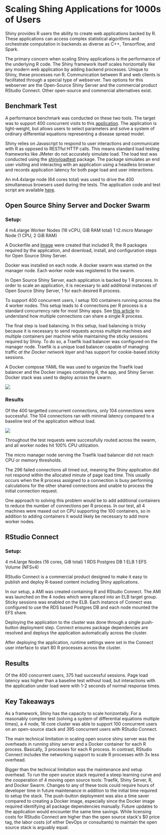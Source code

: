 # Scaling Shing Applications for 1000s of Users


Shiny provides R users the ability to create web applications backed by R. These
applications can access complex statistical algorithms and orchestrate
computation in backends as diverse as C++, Tensorflow, and Spark. 

The primary concern when scaling Shiny applications is the performance of the
underlying R code. The Shiny framework itself scales horizontally like any
modern web application by adding backend processes. Unique to Shiny, these
processes run R. Communication between R and web clients is facilitated through
a special type of webserver. Two options for this webserver are the Open-Source
Shiny Server and the commercial product RStudio Connect. Other open-source and
commercial alternatives exist. 

## Benchmark Test

A performance benchmark was conducted on these two tools. The target was to
support 400 concurrent visits to this [application](). The application is
light-weight, but allows users to select parameters and solve a system of
ordinary differential equations representing a disease spread model.

Shiny relies on Javascript to respond to user interactions and communicate with
R as opposed to RESTful HTTP calls. This means standard load
testing frameworks like JMeter do not accurately simulate load. The load test
was conducted using the [shinyloadtest](https://rstudio.github.io/shinyloadtest) package. The package
simulates an end user visiting and interacting with an application using a
headless browser and records application latency for both page load and user
interactions. 

An m4.4xlarge node (64 cores total) was used to drive the 400 simultaneous
browsers used during the tests. The application code and test script are
available [here]().


## Open Source Shiny Server and Docker Swarm

### Setup: 

4 m4.xlarge Worker Nodes (16 vCPU,  GiB RAM total)
1 t2.micro Manager Node (1 CPU, 2 GiB RAM)

A Dockerfile and [Image]() were created that included R, the R packages required
by the application, and download, install, and configuration steps for Open
Source Shiny Server.

Docker was installed on each node. A docker swarm was started on the manager
node. Each worker node was registered to the swarm.

In Open Source Shiny Server, each application is backed by 1 R process.
In order to scale an application, it is necessary to add additional instances of
Open Source Shiny Server, 1 for each desired R process. 

To support 400 concurrent users, I setup 100 containers running across the 4
worker nodes. This setup leads to 4 connections per R process is a standard
concurrency rate for most Shiny apps. See [this article]() to
understand how multiple connections can share a single R process. 

The final step is load balancing. In this setup, load balancing is tricky
because it is necessary to send requests across multiple machines and
multiple containers per machine while maintaining the sticky sessions
required by Shiny. To do so, a Traefik load balancer was configured on the
manager node. Traefik is a unique load balancer capable of managing traffic *at
the Docker network layer* and has support for cookie-based sticky sessions.

A Docker compose YAML file was used to organize the Traefik load balancer and
the Docker images containing R, the app, and Shiny Server. Docker stack was used
to deploy across the swarm.

![](architecture_diagram.jpg)

### Results

Of the 400 targetted concurrent connections, only 104 connections were
successful. The 104 connections ran with minimal latency compared to a baseline
test of the application without load.

![](latency_swarm.jpg)

Throughout the test requests were successfully routed across the swarm, and all
worker nodes hit 100% CPU utilization. 

The micro manager node serving the Traefik load balancer did not reach CPU or
memory thresholds.

The 296 failed connections all timed out, meaning the Shiny application did not
respond within the allocated minute of page load time. This usually occurs when
the R process assigned to a connection is busy performing calculations for the
other shared connections and unable to process the initial connection request.

One approach to solving this problem would be to add additional containers to
reduce the number of connections per R process. In our test, all 4 machines were
maxed out on CPU supporting the 100 containers, so in addition to adding
containers it would likely be necessary to add more worker nodes.

## RStudio Connect

### Setup:

4 m4.large Nodes (16 cores, GiB total)
1 RDS Postgres DB
1 ELB
1 EFS Volume (NFSv4)

RStudio Connect is a commercial product designed to make it easy to publish and
deploy R-based content including Shiny applications.

In our setup, a AMI was created containing R and RStudio Connect. The AMI was
launched on the 4 nodes which were placed into an ELB target group. Sticky
sessions was enabled on the ELB. Each instance of Connect was configured to use
the RDS based Postgres DB and each node mounted the EFS share.

Deploying the application to the cluster was done through a single push-button
deployment step. Connect ensures package dependencies are resolved and deploys
the application automatically across the cluster.

After deploying the application, runtime settings were set in the Connect user
interface to start 80 R processes across the cluster. 

## Results

Of the 400 concurrent users, 375 had successful sessions. Page load latency was
higher than a baseline test without load, but interactions with the application
under load were with 1-2 seconds of normal response times.


## Key Takeaways

As a framework, Shiny has the capacity to scale horizontally. For a reasonably
complex test (solving a system of differential equations multiple times), a 4
node, 16 core cluster was able to support 100 concurrent users on an open-source
stack and 395 concurrent users with RStudio Connect.

The main technical limitation in scaling open source shiny server was the
overheads in running shiny server and a Docker container for each R process.
Basically, 3 processes for each R process. In contrast, RStudio Connect includes
the networking support to scale R processes with 3x less overhead.

Bigger than the technical limitation was the maintenance and setup overhead. To
run the open source stack required a steep learning curve and the cooperation
of 4 moving open source tools: Traefik, Shiny Server, R, and Docker Swarm.
Changes to any of these tools could require hours of developer time in future
maintenance in addition to the initial time required to setup the stack.
The push-button deployment was also a time saver compared to creating a
Docker image, especially since the Docker image required identifying all package
dependencies manually. Future updates to the application would encounter the
same time savings. While licensing costs for RStudio Connect are higher than the
open source stack's $0 price tag, the labor costs (of either DevOps or
consultants) to maintain the open source stack is arguably equal.




